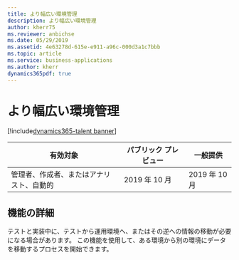 ```yaml
---
title: より幅広い環境管理
description: より幅広い環境管理
author: kherr75
ms.reviewer: anbichse
ms.date: 05/29/2019
ms.assetid: 4e63278d-615e-e911-a96c-000d3a1c7bbb
ms.topic: article
ms.service: business-applications
ms.author: kherr
dynamics365pdf: true
---
```

# <a name="broader-environment-management"></a>より幅広い環境管理
[!include[dynamics365-talent banner](../includes/dynamics365-talent.md)]

| 有効対象    |  パブリック プレビュー | 一般提供 | 
| ---------- | ---------- |---------- |
|管理者、作成者、またはアナリスト、自動的|2019 年 10 月| 2019 年 10 月|






## <a name="feature-details"></a>機能の詳細
<!--feature detail start -->
テストと実装中に、テストから運用環境へ、またはその逆への情報の移動が必要になる場合があります。 この機能を使用して、ある環境から別の環境にデータを移動するプロセスを開始できます。


<!--feature detail end -->











